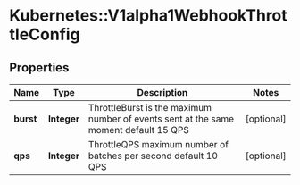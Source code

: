 # Kubernetes::V1alpha1WebhookThrottleConfig

## Properties
Name | Type | Description | Notes
------------ | ------------- | ------------- | -------------
**burst** | **Integer** | ThrottleBurst is the maximum number of events sent at the same moment default 15 QPS | [optional] 
**qps** | **Integer** | ThrottleQPS maximum number of batches per second default 10 QPS | [optional] 


